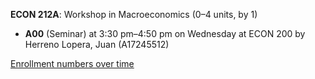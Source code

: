 **ECON 212A**: Workshop in Macroeconomics (0–4 units, by 1)

- **A00** (Seminar) at 3:30 pm–4:50 pm on Wednesday at ECON 200 by Herreno Lopera, Juan (A17245512)

[Enrollment numbers over time](./ECON212A.tsv)
